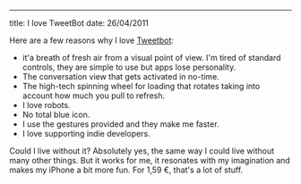 --- 
title: I love TweetBot
date: 26/04/2011

Here are a few reasons why I love [Tweetbot](http://tapbots.com/software/tweetbot/):

- it'a breath of fresh air from a visual point of view. I'm tired of standard controls, they are simple to use but apps lose personality.
- The conversation view that gets activated in no-time.
- The high-tech spinning wheel for loading that rotates taking into account how much you pull to refresh.
- I love robots.
- No total blue icon.
- I use the gestures provided and they make me faster.
- I love supporting indie developers.

Could I live without it? Absolutely yes, the same way I could live without many other things. But it works for me, it resonates with my imagination and makes my iPhone a bit more fun. For 1,59 €, that's a lot of stuff.
